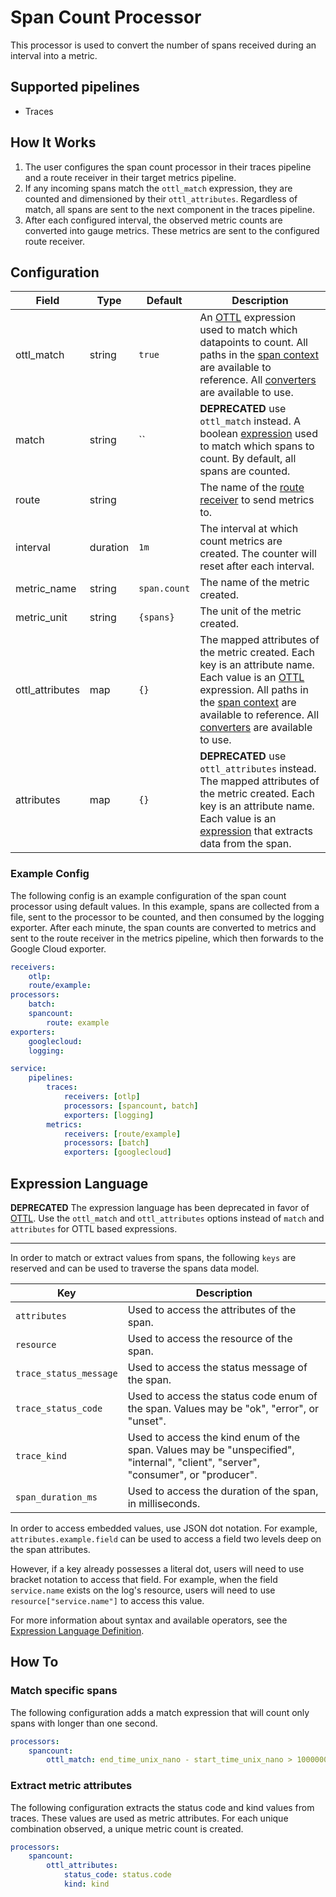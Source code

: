 # Span Count Processor
This processor is used to convert the number of spans received during an interval into a metric.

## Supported pipelines
- Traces

## How It Works
1. The user configures the span count processor in their traces pipeline and a route receiver in their target metrics pipeline.
2. If any incoming spans match the `ottl_match` expression, they are counted and dimensioned by their `ottl_attributes`. Regardless of match, all spans are sent to the next component in the traces pipeline.
3. After each configured interval, the observed metric counts are converted into gauge metrics. These metrics are sent to the configured route receiver.


## Configuration
| Field           | Type     | Default      | Description                                                                                                                                                                                                                                                          |
|-----------------|----------|--------------|----------------------------------------------------------------------------------------------------------------------------------------------------------------------------------------------------------------------------------------------------------------------|
| ottl_match      | string   | `true`       | An [OTTL] expression used to match which datapoints to count. All paths in the [span context] are available to reference. All [converters] are available to use.                                                                                                     |
| match           | string   | ``           | **DEPRECATED** use `ottl_match` instead. A boolean [expression](https://github.com/antonmedv/expr/blob/master/docs/Language-Definition.md) used to match which spans to count. By default, all spans are counted.                                                    |
| route           | string   | ` `          | The name of the [route receiver](../../receiver/routereceiver/README.md) to send metrics to.                                                                                                                                                                         |
| interval        | duration | `1m`         | The interval at which count metrics are created. The counter will reset after each interval.                                                                                                                                                                         |
| metric_name     | string   | `span.count` | The name of the metric created.                                                                                                                                                                                                                                      |
| metric_unit     | string   | `{spans}`    | The unit of the metric created.                                                                                                                                                                                                                                      |
| ottl_attributes | map      | `{}`         | The mapped attributes of the metric created. Each key is an attribute name. Each value is an [OTTL] expression. All paths in the [span context] are available to reference. All [converters] are available to use.                                                   |
| attributes      | map      | `{}`         | **DEPRECATED** use `ottl_attributes` instead. The mapped attributes of the metric created. Each key is an attribute name. Each value is an [expression](https://github.com/antonmedv/expr/blob/master/docs/Language-Definition.md) that extracts data from the span. |

[OTTL]: https://github.com/open-telemetry/opentelemetry-collector-contrib/tree/v0.116.0/pkg/ottl#readme
[converters]: https://github.com/open-telemetry/opentelemetry-collector-contrib/blob/v0.116.0/pkg/ottl/ottlfuncs/README.md#converters
[span context]: https://github.com/open-telemetry/opentelemetry-collector-contrib/blob/v0.116.0/pkg/ottl/contexts/ottlspan/README.md

### Example Config
The following config is an example configuration of the span count processor using default values. In this example, spans are collected from a file, sent to the processor to be counted, and then consumed by the logging exporter. After each minute, the span counts are converted to metrics and sent to the route receiver in the metrics pipeline, which then forwards to the Google Cloud exporter.
```yaml
receivers:
    otlp:
    route/example:
processors:
    batch:
    spancount:
        route: example
exporters:
    googlecloud:
    logging:

service:
    pipelines:
        traces:
            receivers: [otlp]
            processors: [spancount, batch]
            exporters: [logging]
        metrics:
            receivers: [route/example]
            processors: [batch]
            exporters: [googlecloud]
```

## Expression Language
**DEPRECATED**
The expression language has been deprecated in favor of [OTTL]. Use the `ottl_match` and `ottl_attributes` options instead of `match` and `attributes` for OTTL based expressions.

---
In order to match or extract values from spans, the following `keys` are reserved and can be used to traverse the spans data model.

| Key                    | Description                                                                                                                       |
|------------------------|-----------------------------------------------------------------------------------------------------------------------------------|
| `attributes`           | Used to access the attributes of the span.                                                                                        |
| `resource`             | Used to access the resource of the span.                                                                                          |
| `trace_status_message` | Used to access the status message of the span.                                                                                    |
| `trace_status_code`    | Used to access the status code enum of the span. Values may be "ok", "error", or "unset".                                         |
| `trace_kind`           | Used to access the kind enum of the span. Values may be "unspecified", "internal", "client", "server", "consumer", or "producer". |
| `span_duration_ms`     | Used to access the duration of the span, in milliseconds.                                                                         |
In order to access embedded values, use JSON dot notation. For example, `attributes.example.field` can be used to access a field two levels deep on the span attributes. 

However, if a key already possesses a literal dot, users will need to use bracket notation to access that field. For example, when the field `service.name` exists on the log's resource, users will need to use `resource["service.name"]` to access this value.

For more information about syntax and available operators, see the [Expression Language Definition](https://github.com/antonmedv/expr/blob/master/docs/Language-Definition.md).

## How To
### Match specific spans
The following configuration adds a match expression that will count only spans with longer than one second.
```yaml
processors:
    spancount:
        ottl_match: end_time_unix_nano - start_time_unix_nano > 1000000000
```

### Extract metric attributes
The following configuration extracts the status code and kind values from traces. These values are used as metric attributes. For each unique combination observed, a unique metric count is created.
```yaml
processors:
    spancount:
        ottl_attributes:
            status_code: status.code
            kind: kind
```
